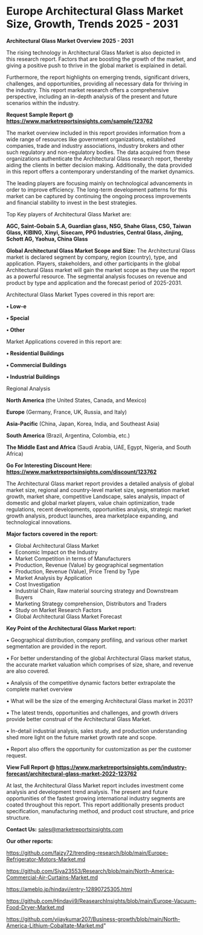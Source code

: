 # Europe Architectural Glass Market Size, Growth, Trends 2025 - 2031

<Strong> Architectural Glass Market Overview 2025 - 2031</strong>

The rising technology in Architectural Glass Market is also depicted in this research report. Factors that are boosting the growth of the market, and giving a positive push to thrive in the global market is explained in detail.

Furthermore, the report highlights on emerging trends, significant drivers, challenges, and opportunities, providing all necessary data for thriving in the industry. This report market research offers a comprehensive perspective, including an in-depth analysis of the present and future scenarios within the industry.

<strong>Request Sample Report @ <a href=https://www.marketreportsinsights.com/sample/123762>https://www.marketreportsinsights.com/sample/123762</a></strong>

The market overview included in this report provides information from a wide range of resources like government organizations, established companies, trade and industry associations, industry brokers and other such regulatory and non-regulatory bodies. The data acquired from these organizations authenticate the Architectural Glass research report, thereby aiding the clients in better decision making. Additionally, the data provided in this report offers a contemporary understanding of the market dynamics.

The leading players are focusing mainly on technological advancements in order to improve efficiency. The long-term development patterns for this market can be captured by continuing the ongoing process improvements and financial stability to invest in the best strategies.

Top Key players of Architectural Glass Market are:

<strong>AGC, Saint-Gobain S.A, Guardian glass, NSG, Shahe Glass, CSG, Taiwan Glass, KIBING, Xinyi, Sisecam, PPG Industries, Central Glass, Jinjing, Schott AG, Yaohua, China Glass</strong>

<strong><b>Global Architectural Glass Market Scope and Size:</b></strong>
The Architectural Glass market is declared segment by company, region (country), type, and application. Players, stakeholders, and other participants in the global Architectural Glass market will gain the market scope as they use the report as a powerful resource. The segmental analysis focuses on revenue and product by type and application and the forecast period of 2025-2031.

Architectural Glass Market Types covered in this report are:

<strong>• Low-e

• Special

• Other</strong>

Market Applications covered in this report are:

<strong>• Residential Buildings

• Commercial Buildings

• Industrial Buildings</strong> 

Regional Analysis

<strong>North America</strong> (the United States, Canada, and Mexico)

<strong>Europe</strong> (Germany, France, UK, Russia, and Italy)

<strong>Asia-Pacific</strong> (China, Japan, Korea, India, and Southeast Asia)

<strong>South America</strong> (Brazil, Argentina, Colombia, etc.)

<strong>The Middle East and Africa</strong> (Saudi Arabia, UAE, Egypt, Nigeria, and South Africa)

<strong>Go For Interesting Discount Here: <a href=https://www.marketreportsinsights.com/discount/123762>https://www.marketreportsinsights.com/discount/123762</a></strong>

The Architectural Glass market report provides a detailed analysis of global market size, regional and country-level market size, segmentation market growth, market share, competitive Landscape, sales analysis, impact of domestic and global market players, value chain optimization, trade regulations, recent developments, opportunities analysis, strategic market growth analysis, product launches, area marketplace expanding, and technological innovations.

<strong><b>Major factors covered in the report:</b></strong>
<ul>
  <li>Global Architectural Glass Market </li>
  <li>Economic Impact on the Industry</li>
  <li>Market Competition in terms of Manufacturers</li>
  <li>Production, Revenue (Value) by geographical segmentation</li>
  <li>Production, Revenue (Value), Price Trend by Type</li>
  <li>Market Analysis by Application</li>
  <li>Cost Investigation</li>
  <li>Industrial Chain, Raw material sourcing strategy and Downstream Buyers</li>
  <li>Marketing Strategy comprehension, Distributors and Traders</li>
  <li>Study on Market Research Factors</li>
  <li>Global Architectural Glass Market Forecast</li>
</ul>

<strong><b>Key Point of the Architectural Glass Market report:</b></strong>

• Geographical distribution, company profiling, and various other market segmentation are provided in the report.

• For better understanding of the global Architectural Glass market status, the accurate market valuation which comprises of size, share, and revenue are also covered.

• Analysis of the competitive dynamic factors better extrapolate the complete market overview

• What will be the size of the emerging Architectural Glass market in 2031?

• The latest trends, opportunities and challenges, and growth drivers provide better construal of the Architectural Glass Market.

• In-detail industrial analysis, sales study, and production understanding shed more light on the future market growth rate and scope.

• Report also offers the opportunity for customization as per the customer request.

<strong><b>View Full Report @ <a href=https://www.marketreportsinsights.com/industry-forecast/architectural-glass-market-2022-123762>https://www.marketreportsinsights.com/industry-forecast/architectural-glass-market-2022-123762</a></b></strong>


At last, the Architectural Glass Market report includes investment come analysis and development trend analysis. The present and future opportunities of the fastest growing international industry segments are coated throughout this report. This report additionally presents product specification, manufacturing method, and product cost structure, and price structure.

<strong>Contact Us:</strong>
sales@marketreportsinsights.com

<strong>Our other reports:</strong>

<a href=https://github.com/faizy72/trending-research/blob/main/Europe-Refrigerator-Motors-Market.md>https://github.com/faizy72/trending-research/blob/main/Europe-Refrigerator-Motors-Market.md</a>

<a href=https://github.com/Siya23553/Research/blob/main/North-America-Commercial-Air-Curtains-Market.md>https://github.com/Siya23553/Research/blob/main/North-America-Commercial-Air-Curtains-Market.md</a>

<a href=https://ameblo.jp/hindavi/entry-12890725305.html>https://ameblo.jp/hindavi/entry-12890725305.html</a>

<a href=https://github.com/Hindavii9/ReasearchInsights/blob/main/Europe-Vacuum-Food-Dryer-Market.md>https://github.com/Hindavii9/ReasearchInsights/blob/main/Europe-Vacuum-Food-Dryer-Market.md</a>

<a href=https://github.com/vijaykumar207/Business-growth/blob/main/North-America-Lithium-Cobaltate-Market.md>https://github.com/vijaykumar207/Business-growth/blob/main/North-America-Lithium-Cobaltate-Market.md</a>"
